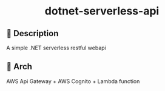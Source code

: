 <h1 align="center">dotnet-serverless-api</h1>

## 📜 Description
A simple .NET serverless restful webapi

## 🧠 Arch
AWS Api Gateway + AWS Cognito + Lambda function